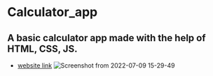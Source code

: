 # Calculator_app

## A basic calculator app made with the help of HTML, CSS, JS.

- [website link](https://rohit8020.github.io/calculator_app/)
![Screenshot from 2022-07-09 15-29-49](https://user-images.githubusercontent.com/76878634/178101015-106991b3-6cc0-4ebc-94d3-5be9b53a77bd.png)
